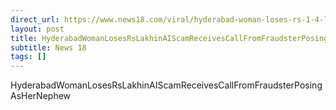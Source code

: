 ```yaml
---
direct_url: https://www.news18.com/viral/hyderabad-woman-loses-rs-1-4-lakh-in-ai-scam-receives-call-from-fraudster-posing-as-her-nephew-8666686.html
layout: post
title: HyderabadWomanLosesRsLakhinAIScamReceivesCallFromFraudsterPosingAsHerNephew
subtitle: News 18
tags: []
---
```


HyderabadWomanLosesRsLakhinAIScamReceivesCallFromFraudsterPosingAsHerNephew
